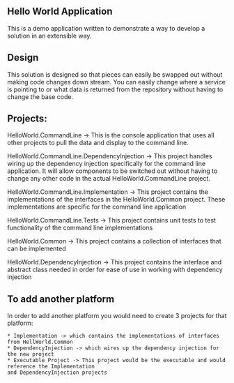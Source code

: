 ﻿Hello World Application
----

This is a demo application written to demonstrate a way to develop a solution in an extensible way.

Design
----

This solution is designed so that pieces can easily be swapped out without making code changes down stream. You
can easily change where a service is pointing to or what data is returned from the repository without having to change
the base code.


Projects:
----

HelloWorld.CommandLine -> This is the console application that uses all other projects to pull the
data and display to the command line. 

HelloWorld.CommandLine.DependencyInjection -> This project handles wiring up the dependency injection 
specifically for the command line application. It will allow components to be switched out without having
to change any other code in the actual HelloWorld.CommandLine project.

HelloWorld.CommandLine.Implementation -> This project contains the implementations of the interfaces in
the HelloWorld.Common project. These implementations are specific for the command line application

HelloWorld.CommandLine.Tests -> This project contains unit tests to test functionality of the command line implementations

HelloWorld.Common -> This project contains a collection of interfaces that can be implemented

HelloWorld.DependencyInjection -> This project contains the interface and abstract class needed in order
for ease of use in working with dependency injection


To add another platform
----
In order to add another platform you would need to create 3 projects for that platform:
    
    * Implementation -> which contains the implementations of interfaces from HellWorld.Common
    * DependencyInjection -> which wires up the dependency injection for the new project
    * Executable Project -> This project would be the executable and would reference the Implementation 
    and DependencyInjection projects
    